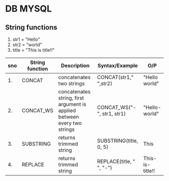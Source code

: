 # DB MYSQL

## String functions

1. str1 = "Hello"
2. str2 = "world"
3. title = "This is title!!"

| sno | String function | Description                                                              | Syntax/Example             | O/P             |
| --- | --------------- | ------------------------------------------------------------------------ | -------------------------- | --------------- |
| 1.  | CONCAT          | concatenates two strings                                                 | CONCAT(str1," ",str2)      | "Hello world"   |
| 2.  | CONCAT_WS       | concatenates string, first argument is applied between every two strings | CONCAT_WS("-", str1, str1) | "Hello-world"   |
| 3.  | SUBSTRING       | returns trimmed string                                                   | SUBSTRING(title, 0, 5)     | This            |
| 4.  | REPLACE         | returns trimmed string                                                   | REPLACE(title, " ", "-")   | This-is-title!! |
